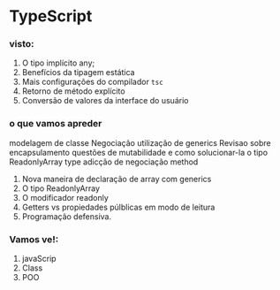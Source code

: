 # TypeScript

### visto:

1. O tipo implícito any;
2. Benefícios da tipagem estática
3. Mais configurações do compilador `tsc`
4. Retorno de método explícito
5. Conversão de valores da interface do usuário

### o que vamos apreder

modelagem de classe Negociação
utilização de generics
Revisao sobre encapsulamento
questões de mutabilidade e como solucionar-la
o tipo ReadonlyArray type
adicção de negociação method

1. Nova maneira de declaração de array com generics
2. O tipo ReadonlyArray
3. O modificador readonly
4. Getters vs propiedades  púlblicas em modo de leitura
5. Programação defensiva.
### Vamos ve!:

1. javaScrip
2. Class
3. POO

